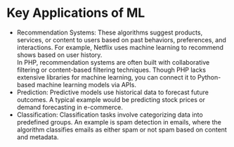 # Key Applications of ML

* Recommendation Systems: These algorithms suggest products, services, or content to users based on past behaviors, preferences, and interactions. For example, Netflix uses machine learning to recommend shows based on user history.\
  In PHP, recommendation systems are often built with collaborative filtering or content-based filtering techniques. Though PHP lacks extensive libraries for machine learning, you can connect it to Python-based machine learning models via APIs.
* Prediction: Predictive models use historical data to forecast future outcomes. A typical example would be predicting stock prices or demand forecasting in e-commerce.
* &#x20;Classification: Classification tasks involve categorizing data into predefined groups. An example is spam detection in emails, where the algorithm classifies emails as either spam or not spam based on content and metadata.
